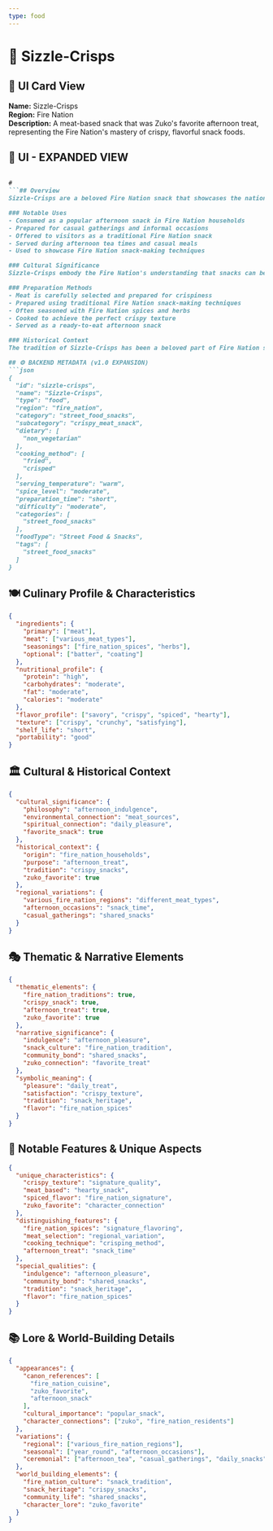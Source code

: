 ```yaml
---
type: food
---
```


# 🥓 Sizzle-Crisps

## 🎴 UI Card View

**Name:** Sizzle-Crisps  
**Region:** Fire Nation  
**Description:** A meat-based snack that was Zuko's favorite afternoon treat, representing the Fire Nation's mastery of crispy, flavorful snack foods.

## 📖 UI - EXPANDED VIEW

```md

#
```## Overview
Sizzle-Crisps are a beloved Fire Nation snack that showcases the nation's mastery of creating crispy, flavorful treats from meat. These crispy snacks, which were famously Zuko's favorite afternoon treat, represent the Fire Nation's ability to transform simple ingredients into satisfying, addictive snacks. The dish embodies the Fire Nation's philosophy that the best snacks are those that combine texture, flavor, and satisfaction in a way that makes them irresistible and memorable.

### Notable Uses
- Consumed as a popular afternoon snack in Fire Nation households
- Prepared for casual gatherings and informal occasions
- Offered to visitors as a traditional Fire Nation snack
- Served during afternoon tea times and casual meals
- Used to showcase Fire Nation snack-making techniques

### Cultural Significance
Sizzle-Crisps embody the Fire Nation's understanding that snacks can be both indulgent and satisfying. The dish represents their belief that afternoon treats should provide both pleasure and sustenance, creating moments of enjoyment in daily life. The crispy texture and meat-based nature of these snacks reflect the Fire Nation's appreciation for hearty, flavorful foods that satisfy both hunger and cravings.

### Preparation Methods
- Meat is carefully selected and prepared for crispiness
- Prepared using traditional Fire Nation snack-making techniques
- Often seasoned with Fire Nation spices and herbs
- Cooked to achieve the perfect crispy texture
- Served as a ready-to-eat afternoon snack

### Historical Context
The tradition of Sizzle-Crisps has been a beloved part of Fire Nation snack culture for generations, developed as a way to create satisfying afternoon treats that provide both nutrition and pleasure. This snack demonstrates the Fire Nation's practical wisdom and their ability to create foods that serve both practical and emotional needs. The tradition continues to be a vital part of Fire Nation culinary culture and serves as a reminder of the importance of afternoon treats in daily life.

## ⚙️ BACKEND METADATA (v1.0 EXPANSION)
```json
{
  "id": "sizzle-crisps",
  "name": "Sizzle-Crisps",
  "type": "food",
  "region": "fire_nation",
  "category": "street_food_snacks",
  "subcategory": "crispy_meat_snack",
  "dietary": [
    "non_vegetarian"
  ],
  "cooking_method": [
    "fried",
    "crisped"
  ],
  "serving_temperature": "warm",
  "spice_level": "moderate",
  "preparation_time": "short",
  "difficulty": "moderate",
  "categories": [
    "street_food_snacks"
  ],
  "foodType": "Street Food & Snacks",
  "tags": [
    "street_food_snacks"
  ]
}
```

## 🍽️ Culinary Profile & Characteristics
```json
{
  "ingredients": {
    "primary": ["meat"],
    "meat": ["various_meat_types"],
    "seasonings": ["fire_nation_spices", "herbs"],
    "optional": ["batter", "coating"]
  },
  "nutritional_profile": {
    "protein": "high",
    "carbohydrates": "moderate",
    "fat": "moderate",
    "calories": "moderate"
  },
  "flavor_profile": ["savory", "crispy", "spiced", "hearty"],
  "texture": ["crispy", "crunchy", "satisfying"],
  "shelf_life": "short",
  "portability": "good"
}
```

## 🏛️ Cultural & Historical Context
```json
{
  "cultural_significance": {
    "philosophy": "afternoon_indulgence",
    "environmental_connection": "meat_sources",
    "spiritual_connection": "daily_pleasure",
    "favorite_snack": true
  },
  "historical_context": {
    "origin": "fire_nation_households",
    "purpose": "afternoon_treat",
    "tradition": "crispy_snacks",
    "zuko_favorite": true
  },
  "regional_variations": {
    "various_fire_nation_regions": "different_meat_types",
    "afternoon_occasions": "snack_time",
    "casual_gatherings": "shared_snacks"
  }
}
```

## 🎭 Thematic & Narrative Elements
```json
{
  "thematic_elements": {
    "fire_nation_traditions": true,
    "crispy_snack": true,
    "afternoon_treat": true,
    "zuko_favorite": true
  },
  "narrative_significance": {
    "indulgence": "afternoon_pleasure",
    "snack_culture": "fire_nation_tradition",
    "community_bond": "shared_snacks",
    "zuko_connection": "favorite_treat"
  },
  "symbolic_meaning": {
    "pleasure": "daily_treat",
    "satisfaction": "crispy_texture",
    "tradition": "snack_heritage",
    "flavor": "fire_nation_spices"
  }
}
```

## 🌟 Notable Features & Unique Aspects
```json
{
  "unique_characteristics": {
    "crispy_texture": "signature_quality",
    "meat_based": "hearty_snack",
    "spiced_flavor": "fire_nation_signature",
    "zuko_favorite": "character_connection"
  },
  "distinguishing_features": {
    "fire_nation_spices": "signature_flavoring",
    "meat_selection": "regional_variation",
    "cooking_technique": "crisping_method",
    "afternoon_treat": "snack_time"
  },
  "special_qualities": {
    "indulgence": "afternoon_pleasure",
    "community_bond": "shared_snacks",
    "tradition": "snack_heritage",
    "flavor": "fire_nation_spices"
  }
}
```

## 📚 Lore & World-Building Details
```json
{
  "appearances": {
    "canon_references": [
      "fire_nation_cuisine",
      "zuko_favorite",
      "afternoon_snack"
    ],
    "cultural_importance": "popular_snack",
    "character_connections": ["zuko", "fire_nation_residents"]
  },
  "variations": {
    "regional": ["various_fire_nation_regions"],
    "seasonal": ["year_round", "afternoon_occasions"],
    "ceremonial": ["afternoon_tea", "casual_gatherings", "daily_snacks"]
  },
  "world_building_elements": {
    "fire_nation_culture": "snack_tradition",
    "snack_heritage": "crispy_snacks",
    "community_life": "shared_snacks",
    "character_lore": "zuko_favorite"
  }
}
```
